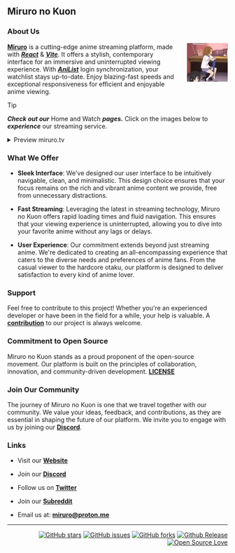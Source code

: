 ## Miruro no Kuon

### About Us

> <img src="https://github.com/Miruro-no-kuon/.github/blob/main/profile/rtw.webp" align="right" style="margin: 0 0 2rem 1rem; width: 20%;"/>

[**Miruro**](https://www.miruro.com) is a cutting-edge anime streaming platform, made with [**_React_**](https://react.dev/) & [**_Vite_**](https://vitejs.dev/). It offers a stylish, contemporary interface for an immersive and uninterrupted viewing experience. With [**_AniList_**](https://anilist.co/) login synchronization, your watchlist stays up-to-date. Enjoy blazing-fast speeds and exceptional responsiveness for efficient and enjoyable anime viewing.

> [!Tip]
>
> **_Check out our_** Home and Watch **_pages._** Click on the images below to **_experience_** our streaming service.
>
> <details>
>  <summary>Preview miruro.tv</summary>
>
> |                                                     Home Page                                                     |                                                             Watch Page                                                              |
> | :---------------------------------------------------------------------------------------------------------------: | :---------------------------------------------------------------------------------------------------------------------------------: |
> | [![Home Page](https://github.com/Miruro-no-kuon/.github/blob/main/profile/home-page.webp)](https://www.miruro.tv) | [![Watch Page](https://github.com/Miruro-no-kuon/.github/blob/main/profile/watch-page.webp)](https://www.miruro.tv/watch?id=154587) |
>
> </details>

### What We Offer

- **Sleek Interface**: We've designed our user interface to be intuitively navigable, clean, and minimalistic. This design choice ensures that your focus remains on the rich and vibrant anime content we provide, free from unnecessary distractions.

- **Fast Streaming**: Leveraging the latest in streaming technology, Miruro no Kuon offers rapid loading times and fluid navigation. This ensures that your viewing experience is uninterrupted, allowing you to dive into your favorite anime without any lags or delays.

- **User Experience**: Our commitment extends beyond just streaming anime. We're dedicated to creating an all-encompassing experience that caters to the diverse needs and preferences of anime fans. From the casual viewer to the hardcore otaku, our platform is designed to deliver satisfaction to every kind of anime lover.

### Support

Feel free to contribute to this project! Whether you're an experienced developer or have been in the field for a while, your help is valuable. A [**contribution**](https://github.com/Miruro-no-kuon/Miruro) to our project is always welcome.

### Commitment to Open Source

Miruro no Kuon stands as a proud proponent of the open-source movement. Our platform is built on the principles of collaboration, innovation, and community-driven development.
[**LICENSE**](https://github.com/Miruro-no-kuon/Miruro/blob/main/LICENSE)

### Join Our Community

The journey of Miruro no Kuon is one that we travel together with our community. We value your ideas, feedback, and contributions, as they are essential in shaping the future of our platform. We invite you to engage with us by joining our [**Discord**](https://discord.gg/dubRrtfpFn).

### Links

- Visit our **[Website](https://miruro.com)**

- Join our **[Discord](https://discord.gg/miruro)**

- Follow us on **[Twitter](https://twitter.com/miruro_official)**

- Join our **[Subreddit](https://www.reddit.com/r/miruro)**

- Email us at: **[miruro@proton.me](miruro@proton.me)**

---

<div align="right"/>
  
[![GitHub stars](https://img.shields.io/github/stars/Miruro-no-kuon/Miruro.svg?style=social&label=Stars)](https://github.com/Miruro-no-kuon/Miruro/stargazers)
[![GitHub issues](https://img.shields.io/github/issues/Miruro-no-kuon/Miruro.svg?style=social&label=Issues)](https://github.com/Miruro-no-kuon/Miruro/issues)
[![GitHub forks](https://img.shields.io/github/forks/Miruro-no-kuon/Miruro.svg?style=social&label=Fork)](https://github.com/Miruro-no-kuon/Miruro/network)
[![Github Release](https://img.shields.io/github/release/Miruro-no-Kuon/Miruro.svg?style=social&label=Release)](https://github.com/Miruro-no-kuon/Miruro/releases)
[![Open Source Love](https://badges.frapsoft.com/os/v1/open-source.svg?v=103)](https://github.com/Miruro-no-kuon/Miruro)

